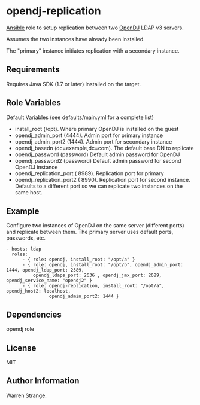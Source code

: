 opendj-replication
========

[Ansible](http://www.ansible.com) role to setup replication between two [OpenDJ](http://opendj.forgerock.org/) LDAP v3 servers.

Assumes the two instances have already been installed.

The "primary" instance initiates replication with a secondary instance. 

Requirements
------------

Requires Java SDK (1.7 or later) installed on the target.


Role Variables
--------------

Default Variables (see defaults/main.yml for a complete list)

- install_root (/opt). Where primary OpenDJ is installed on the guest
- opendj_admin_port (4444). Admin port for primary instance
- opendj_admin_port2 (1444). Admin port for secondary instance
- opendj_basedn (dc=example,dc=com).  The default base DN to replicate
- opendj_password (password) Default admin password for OpenDJ 
- opendj_password2 (password) Default admin password for second OpenDJ instance 
- opendj_replication_port ( 8989). Replication port for primary
- opendj_replication_port2 ( 8990). Replication port for second instance. Defaults to
a different port so we can replicate two instances on the same host.



Example
-------

Configure two instances of OpenDJ on the same server (different ports) and replicate
between them. The primary server uses default ports, passwords, etc.

    - hosts: ldap
      roles:
          - { role: opendj, install_root: "/opt/a" }
          - { role: opendj, install_root: "/opt/b", opendj_admin_port: 1444, opendj_ldap_port: 2389,
              opendj_ldaps_port: 2636 , opendj_jmx_port: 2689, opendj_service_name: "opendj2" }
          - { role: opendj-replication, install_root: "/opt/a", opendj_host2: localhost, 
                    opendj_admin_port2: 1444 }


Dependencies
------------

opendj role 


License
-------

MIT

Author Information
------------------

Warren Strange. 

